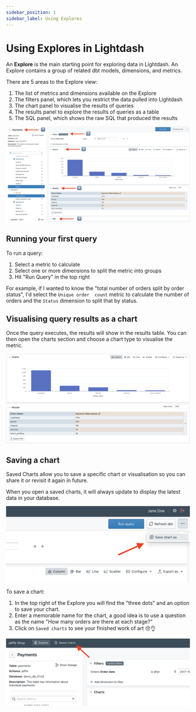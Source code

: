 ```yaml
---
sidebar_position: 1
sidebar_label: Using Explores
---
```


# Using Explores in Lightdash

An **Explore** is the main starting point for exploring data in Lightdash. An Explore contains a group of related 
dbt models, dimensions, and metrics.

There are 5 areas to the Explore view:

1. The list of metrics and dimensions available on the Explore
2. The filters panel, which lets you restrict the data pulled into Lightdash
3. The chart panel to visualise the results of queries
4. The results panel to explore the results of queries as a table
5. The SQL panel, which shows the raw SQL that produced the results
    
![explore screenshot](./assets/explore_screenshot.png)

## Running your first query

To run a query:

1. Select a metric to calculate
2. Select one or more dimensions to split the metric into groups
3. Hit "Run Query" in the top right

For example, if I wanted to know the "total number of orders split by order status", I'd select the `Unique order 
count` metric to calculate the number of orders and the `Status` dimension to split that by status.

## Visualising query results as a chart

Once the query executes, the results will show in the results table. You can then open the charts section and choose 
a chart type to visualise the metric.

![results screenshot](./assets/results_screenshot.png)

## Saving a chart

Saved Charts allow you to save a specific chart or visualisation so you can share it or revisit it again in future.

When you open a saved charts, it will always update to display the latest data in your database.

![save chart button](./assets/save_chart_action.png)

To save a chart: 
1. In the top right of the Explore you will find the "three dots" and an option to save your chart.
2. Enter a memorable name for the chart, a good idea is to use a question as the name "How many orders are there at each stage?"
3. Click on `Saved charts` to see your finished work of art 😚👌

![view saved charts](./assets/view_charts_action.png)

